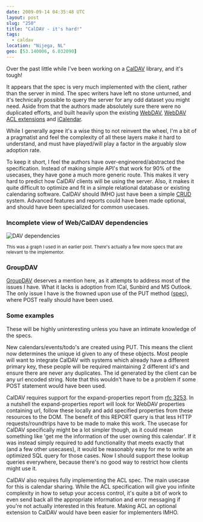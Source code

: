 ```yaml
---
date: 2009-09-14 04:35:48 UTC
layout: post
slug: "250"
title: "CalDAV - it's hard!"
tags:
  - caldav
location: "Nijega, NL"
geo: [53.140006, 6.032090]
---
```

<p>Over the past little while I've been working on a <a href="http://tools.ietf.org/html/rfc4791">CalDAV</a> library, and it's tough!</p>

<p>It appears that the spec is very much implemented with the client, rather than the server in mind. The spec writers have left no stone unturned, and it's technically possible to query the server for any odd dataset you might need. Aside from that the authors made absolutely sure there were no duplicated efforts, and built heavily upon the existing <a href="http://webdav.org/specs/rfc4918.html">WebDAV</a>, <a href="http://webdav.org/specs/rfc3744.html">WebDAV ACL extensions</a> and <a href="http://tools.ietf.org/html/rfc2445">iCalendar</a>.</p>

<p>While I generally agree it's a wise thing to not reinvent the wheel, I'm a bit of a pragmatist and feel the complexity of all these layers make it hard to understand, and must have played/will play a factor in the arguably slow adoption rate.</p>

<p>To keep it short, I feel the authors have over-engineered/abstracted the specification. Instead of making simple API's that work for 90% of the usecases, they have gone a much more generic route. This makes it very hard to predict how CalDAV clients will be using the server. Also, it makes it quite difficult to optimize and fit in a simple relational database or existing calendaring software. CalDAV should IMHO just have been a simple <a href="http://en.wikipedia.org/wiki/Create,_read,_update_and_delete">CRUD</a> system. Advanced features and reports could have been made optional, and should have been specialized for common usecases.</p>

<h3>Incomplete view of Web/CalDAV dependencies</h3>

<p><img src="http://evertpot.com/resources/images/posts/webdavrfc.png" alt="DAV dependencies" /></p>
<p><small>This was a graph I used in an earlier post. There's actually a few more specs that are relevant to the implementor.</small></p>

<h3>GroupDAV</h3>

<p><a href="http://www.groupdav.org/">GroupDAV</a> deserves a mention here, as it attempts to address most of the issues I have. What it lacks is adoption from ICal, Sunbird and MS Outlook. The only issue I have is the frowned upon use of the PUT method (<a href="http://www.groupdav.org/draft-hess-groupdav-01.txt">spec</a>), where POST really should have been used.</p>

<h3>Some examples</h3>

<p>These will be highly uninteresting unless you have an intimate knowledge of the specs.</p>

<p>New calendars/events/todo's are created using PUT. This means the client now determines the unique id given to any of these objects. Most people will want to integrate CalDAV with systems which already have a different primary key, these people will be required maintaining 2 different id's and ensure there are never any duplicates. The id generated by the client can be any url encoded string. Note that this wouldn't have to be a problem if some POST statement would have been used.</p>

<p>CalDAV requires support for the expand-properties report from <a href="http://tools.ietf.org/html/rfc3253#section-3.8">rfc 3253</a>. In a nutshell the expand-properties report will look for WebDAV properties containing <DAV:href>url<DAV:/href>, follow these locally and add specified properties from these resources to the DOM. The benefit of this REPORT query is that less HTTP requests/roundtrips have to be made to make this work. The usecase for CalDAV specifically might be a lot simpler though, as it could mean something like 'get me the information of the user owning this calendar'. If it was instead simply required to add functionality that meets exactly that (and a few other usecases), it would be reasonably easy for me to write an optimized SQL query for those cases. Now I should support these lookup queries everywhere, because there's no good way to restrict how clients might use it.</p>

<p>CalDAV also requires fully implementing the ACL spec. The main usecase for this is calendar sharing. While the ACL specification will give you infinite complexity in how to setup your access control, it's quite a bit of work to even send back all the appropriate information and error messaging if you're not actually interested in this feature. Making ACL an optional extension to CalDAV would have been easier for implementers IMHO.</p>

